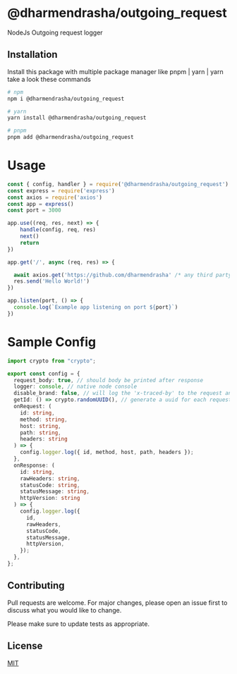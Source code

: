 # @dharmendrasha/outgoing_request

NodeJs Outgoing request logger

## Installation

Install this package with multiple package manager like pnpm | yarn | yarn take a look these commands

```bash
# npm
npm i @dharmendrasha/outgoing_request

# yarn
yarn install @dharmendrasha/outgoing_request

# pnpm
pnpm add @dharmendrasha/outgoing_request

```

# Usage

```javascript
const { config, handler } = require('@dharmendrasha/outgoing_request')
const express = require('express')
const axios = require('axios')
const app = express()
const port = 3000

app.use((req, res, next) => {
    handle(config, req, res)
    next()
    return
})

app.get('/', async (req, res) => {

  await axios.get('https://github.com/dharmendrasha' /* any third party api can call indipendently and and request will be traced to the console and '@dharmendrasha/outgoing_request' */)
  res.send('Hello World!')
})

app.listen(port, () => {
  console.log(`Example app listening on port ${port}`)
})
```

# Sample Config

```typescript
import crypto from "crypto";

export const config = {
  request_body: true, // should body be printed after response
  logger: console, // native node console
  disable_brand: false, // will log the 'x-traced-by' to the request and response header
  getId: () => crypto.randomUUID(), // generate a uuid for each request to maintain
  onRequest: (
    id: string,
    method: string,
    host: string,
    path: string,
    headers: string
  ) => {
    config.logger.log({ id, method, host, path, headers });
  },
  onResponse: (
    id: string,
    rawHeaders: string,
    statusCode: string,
    statusMessage: string,
    httpVersion: string
  ) => {
    config.logger.log({
      id,
      rawHeaders,
      statusCode,
      statusMessage,
      httpVersion,
    });
  },
};

```

## Contributing

Pull requests are welcome. For major changes, please open an issue first
to discuss what you would like to change.

Please make sure to update tests as appropriate.

## License

[MIT](https://choosealicense.com/licenses/mit/)
